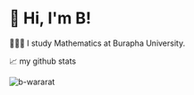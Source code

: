 <!-- Level 3: Add custom code -->

# 👋 Hi, I'm B!
👩🏻‍🎓 I study Mathematics at Burapha University.<br/>

📈 my github stats
<p align="left"> <img src="https://github-readme-stats.vercel.app/api?username=b-wararat&show_icons=true&theme=radical" alt="b-wararat" />


